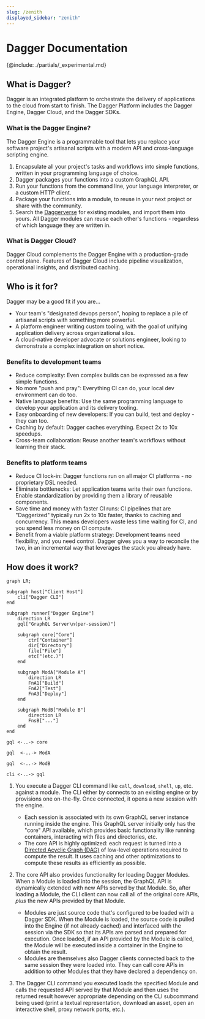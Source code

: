 ```yaml
---
slug: /zenith
displayed_sidebar: "zenith"
---
```


# Dagger Documentation

{@include: ./partials/\_experimental.md}

## What is Dagger?

Dagger is an integrated platform to orchestrate the delivery of applications to the cloud from start to finish. The Dagger Platform includes the Dagger Engine, Dagger Cloud, and the Dagger SDKs.

### What is the Dagger Engine?

The Dagger Engine is a programmable tool that lets you replace your software project's artisanal scripts with a modern API and cross-language scripting engine.

1. Encapsulate all your project's tasks and workflows into simple functions, written in your programming language of choice.
2. Dagger packages your functions into a custom GraphQL API.
3. Run your functions from the command line, your language interpreter, or a custom HTTP client.
4. Package your functions into a module, to reuse in your next project or share with the community.
5. Search the [Daggerverse](https://daggerverse.dev) for existing modules, and import them into yours. All Dagger modules can reuse each other's functions - regardless of which language they are written in.

### What is Dagger Cloud?

Dagger Cloud complements the Dagger Engine with a production-grade control plane. Features of Dagger Cloud include pipeline visualization, operational insights, and distributed caching.

## Who is it for?

Dagger may be a good fit if you are...

- Your team's "designated devops person", hoping to replace a pile of artisanal scripts with something more powerful.
- A platform engineer writing custom tooling, with the goal of unifying application delivery across organizational silos.
- A cloud-native developer advocate or solutions engineer, looking to demonstrate a complex integration on short notice.

### Benefits to development teams

- Reduce complexity: Even complex builds can be expressed as a few simple functions.
- No more "push and pray": Everything CI can do, your local dev environment can do too.
- Native language benefits: Use the same programming language to develop your application and its delivery tooling.
- Easy onboarding of new developers: If you can build, test and deploy - they can too.
- Caching by default: Dagger caches everything. Expect 2x to 10x speedups.
- Cross-team collaboration: Reuse another team's workflows without learning their stack.

### Benefits to platform teams

- Reduce CI lock-in: Dagger functions run on all major CI platforms - no proprietary DSL needed.
- Eliminate bottlenecks: Let application teams write their own functions. Enable standardization by providing them a library of reusable components.
- Save time and money with faster CI runs: CI pipelines that are "Daggerized" typically run 2x to 10x faster, thanks to caching and concurrency. This means developers waste less time waiting for CI, and you spend less money on CI compute.
- Benefit from a viable platform strategy: Development teams need flexibility, and you need control. Dagger gives you a way to reconcile the two, in an incremental way that leverages the stack you already have.

## How does it work?

```mermaid
graph LR;

subgraph host["Client Host"]
    cli["Dagger CLI"]
end

subgraph runner["Dagger Engine"]
    direction LR
    gql["GraphQL Server\n(per-session)"]

    subgraph core["Core"]
        ctr["Container"]
        dir["Directory"]
        file["File"]
        etc["(etc.)"]
    end

    subgraph ModA["Module A"]
        direction LR
        FnA1["Build"]
        FnA2["Test"]
        FnA3["Deploy"]
    end

    subgraph ModB["Module B"]
        direction LR
        FnsB["..."]
    end
end

gql <-..-> core

gql  <-..-> ModA

gql  <-..-> ModB

cli <-..-> gql
```

1. You execute a Dagger CLI command like `call`, `download`, `shell`, `up`, etc. against a module. The CLI either by connects to an existing engine or by provisions one on-the-fly. Once connected, it opens a new session with the engine.

   - Each session is associated with its own GraphQL server instance running inside the engine. This GraphQL server initially only has the "core" API available, which provides basic functionality like running containers, interacting with files and directories, etc.
   - The core API is highly optimized: each request is turned into a [Directed Acyclic Graph (DAG)](https://en.wikipedia.org/wiki/Directed_acyclic_graph) of low-level operations required to compute the result. It uses caching and other optimizations to compute these results as efficiently as possible.

1. The core API also provides functionality for loading Dagger Modules. When a Module is loaded into the session, the GraphQL API is dynamically extended with new APIs served by that Module. So, after loading a Module, the CLI client can now call all of the original core APIs, _plus_ the new APIs provided by that Module.

   - Modules are just source code that's configured to be loaded with a Dagger SDK. When the Module is loaded, the source code is pulled into the Engine (if not already cached) and interfaced with the session via the SDK so that its APIs are parsed and prepared for execution. Once loaded, if an API provided by the Module is called, the Module will be executed inside a container in the Engine to obtain the result.
   - Modules are themselves also Dagger clients connected back to the same session they were loaded into. They can call core APIs in addition to other Modules that they have declared a dependency on.

1. The Dagger CLI command you executed loads the specified Module and calls the requested API served by that Module and then uses the returned result however appropriate depending on the CLI subcommand being used (print a textual representation, download an asset, open an interactive shell, proxy network ports, etc.).
